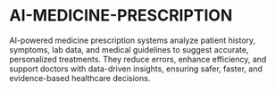 # AI-MEDICINE-PRESCRIPTION
AI-powered medicine prescription systems analyze patient history, symptoms, lab data, and medical guidelines to suggest accurate, personalized treatments. They reduce errors, enhance efficiency, and support doctors with data-driven insights, ensuring safer, faster, and evidence-based healthcare decisions.
